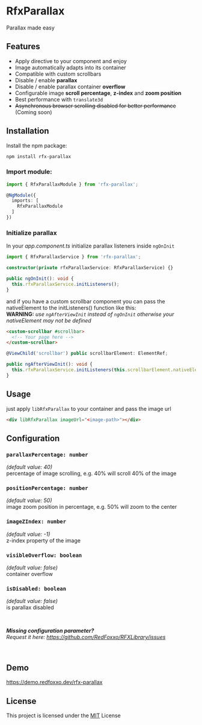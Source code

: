 # RfxParallax

Parallax made easy

## Features

- Apply directive to your component and enjoy
- Image automatically adapts into its container
- Compatible with custom scrollbars
- Disable / enable **parallax**
- Disable / enable parallax container **overflow**
- Configurable image **scroll percentage**, **z-index** and **zoom position**
- Best performance with `translate3d`
- ~~Asynchronous browser scrolling disabled for better performance~~ (Coming soon)

## Installation

Install the npm package:
```bash
npm install rfx-parallax
```

### Import module:

```typescript
import { RfxParallaxModule } from 'rfx-parallax';

@NgModule({
  imports: [
    RfxParallaxModule
  ]
})
```

### Initialize parallax

In your *app.component.ts* initialize parallax listeners inside `ngOnInit`
```typescript
import { RfxParallaxService } from 'rfx-parallax';

constructor(private rfxParallaxService: RfxParallaxService) {}

public ngOnInit(): void {
  this.rfxParallaxService.initListeners();
}
```

and if you have a custom scrollbar component you can pass the nativeElement
to the initListeners() function like this:<br />
**WARNING:** *use `ngAfterViewInit` instead of `ngOnInit` otherwise your nativeElement
may not be defined*
```html
<custom-scrollbar #scrollbar>
  <!-- Your page here -->
</custom-scrollbar>
```
```typescript
@ViewChild('scrollbar') public scrollbarElement: ElementRef;

public ngAfterViewInit(): void {
  this.rfxParallaxService.initListeners(this.scrollbarElement.nativeElement);
}
```

## Usage

just apply `libRfxParallax` to your container and pass the image url
```html
<div libRfxParallax imageUrl="<image-path>"></div>
```

## Configuration

### ``parallaxPercentage: number``
*(default value: 40)*<br />
percentage of image scrolling, e.g. 40% will scroll 40% of the image

### ``positionPercentage: number``
*(default value: 50)*<br />
image zoom position in percentage, e.g. 50% will zoom to the center

### ``imageZIndex: number``
*(default value: -1)*<br />
z-index property of the image

### ``visibleOverflow: boolean``
*(default value: false)*<br />
container overflow

### ``isDisabled: boolean``
*(default value: false)*<br />
is parallax disabled

<br />

**_Missing configuration parameter?_**<br />
*Request it here: https://github.com/RedFoxxo/RFXLibrary/issues*

<br />

## Demo

https://demo.redfoxxo.dev/rfx-parallax

## License

This project is licensed under the [MIT](http://vjpr.mit-license.org) License
